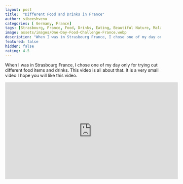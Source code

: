 ```yaml
---
layout: post
title:  "Different Food and Drinks in France"
author: sibeeshvenu
categories: [ Germany, France]
tags: [Strasbourg, France, Food, Drinks, Eating, Beautiful Nature, Malayalam, Sibeesh Passion, Njan Oru Malayali,  Germaniyile Nalukal, Germany, Malayali in Germany, Indians in Germany, Keralite in Germany, Malayalees in Germany, Malayali in France, sibeeshpassion.com, sibeeshvenu.com, njanorumalayali.com]
image: assets/images/One-Day-Food-Challenge-France.webp
description: "When I was in Strasbourg France, I chose one of my day only for trying out different food items and drinks. This video is all about that. It is a very small video I hope you will like this video."
featured: false
hidden: false
rating: 4.5
---
```


When I was in Strasbourg France, I chose one of my day only for trying out different food items and drinks. This video is all about that. It is a very small video I hope you will like this video.

<iframe width="560" height="315" src="https://www.youtube.com/embed/ZDjDi0xM5c8" frameborder="0" allow="accelerometer; autoplay; encrypted-media; gyroscope; picture-in-picture" allowfullscreen></iframe>

